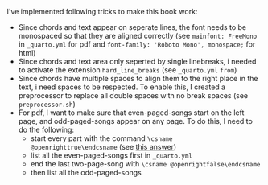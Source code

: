 

I've implemented following tricks to make this book work:

- Since chords and text appear on seperate lines, the font needs to be monospaced so that they are aligned correctly (see `mainfont: FreeMono` in `_quarto.yml` for pdf and `font-family: 'Roboto Mono', monospace;` for html)
- Since chords and text area only seperted by single linebreaks, i needed to activate the extension `hard_line_breaks` (see `_quarto.yml` `from`)
- Since chords have multiple spaces to align them to the right place in the text, i need spaces to be respected. To enable this, I created a preprocessor to replace all double spaces with no break spaces (see `preprocessor.sh`)
- For pdf, I want to make sure that even-paged-songs start on the left page, and odd-paged-songs appear on any page. To do this, I need to do the following:
  - start every part with the command `\csname @openrighttrue\endcsname` (see [this answer](https://tex.stackexchange.com/questions/208712/how-to-force-only-one-chapter-to-start-on-even-page))
  - list all the even-paged-songs first in `_quarto.yml`
  - end the last two-page-song with `\csname @openrightfalse\endcsname` 
  - then list all the odd-paged-songs
